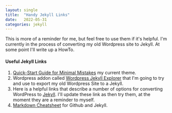 ```yaml
---
layout: single
title:  "Handy Jekyll Links"
date:   2022-05-31
categories: jekyll
---
```


This is more of a reminder for me, but feel free to use them if it's helpful. I'm currently in the process of converting my old Wordpress site to Jekyll. At some point I'll write up a HowTo.

#### Useful Jekyll Links

1. [Quick-Start Guide for Minimal Mistakes](https://mmistakes.github.io/minimal-mistakes/docs/quick-start-guide) my current theme.
2. Wordpress addon called [Wordpress Jekyll Explorer](https://wordpress.org/plugins/jekyll-exporter/) that I'm going to try and use to export my old Wordpress Site to a Jekyll.
3. Here is a helpful links that describe a number of options for converting WordPress to [Jekyll](https://talk.hyvor.com/blog/migrate-from-wordpress-to-jekyll). I'll update these link as then try them, at the moment they are a reminder to myself.
4. [Markdown Cheatsheet](https://github.com/adam-p/markdown-here/wiki/Markdown-Cheatsheet) for Github and Jekyll.
